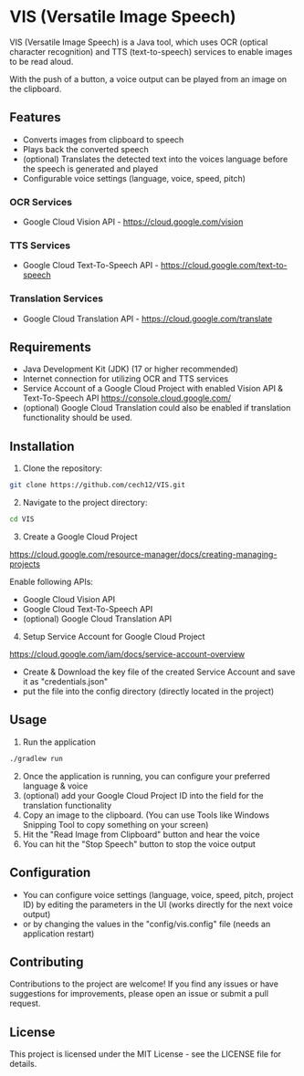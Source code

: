 # VIS (Versatile Image Speech)

VIS (Versatile Image Speech) is a Java tool, which uses OCR (optical character recognition) and TTS (text-to-speech) services to enable images to be read aloud.

With the push of a button, a voice output can be played from an image on the clipboard.

## Features

- Converts images from clipboard to speech
- Plays back the converted speech
- (optional) Translates the detected text into the voices language before the speech is generated and played
- Configurable voice settings (language, voice, speed, pitch)

### OCR Services
- Google Cloud Vision API - https://cloud.google.com/vision

### TTS Services
- Google Cloud Text-To-Speech API - https://cloud.google.com/text-to-speech

### Translation Services
- Google Cloud Translation API - https://cloud.google.com/translate

## Requirements

- Java Development Kit (JDK) (17 or higher recommended)
- Internet connection for utilizing OCR and TTS services
- Service Account of a Google Cloud Project with enabled Vision API & Text-To-Speech API https://console.cloud.google.com/
- (optional) Google Cloud Translation could also be enabled if translation functionality should be used.

## Installation

1. Clone the repository:

```bash
git clone https://github.com/cech12/VIS.git
```

2. Navigate to the project directory:

```bash
cd VIS
```

3. Create a Google Cloud Project

https://cloud.google.com/resource-manager/docs/creating-managing-projects

Enable following APIs:
- Google Cloud Vision API
- Google Cloud Text-To-Speech API
- (optional) Google Cloud Translation API

4. Setup Service Account for Google Cloud Project

https://cloud.google.com/iam/docs/service-account-overview

- Create & Download the key file of the created Service Account and save it as "credentials.json"
- put the file into the config directory (directly located in the project)

## Usage

1. Run the application

```bash
./gradlew run
```

2. Once the application is running, you can configure your preferred language & voice
3. (optional) add your Google Cloud Project ID into the field for the translation functionality
4. Copy an image to the clipboard. (You can use Tools like Windows Snipping Tool to copy something on your screen)
5. Hit the "Read Image from Clipboard" button and hear the voice
6. You can hit the "Stop Speech" button to stop the voice output

## Configuration

- You can configure voice settings (language, voice, speed, pitch, project ID) by editing the parameters in the UI (works directly for the next voice output)
- or by changing the values in the "config/vis.config" file (needs an application restart)

## Contributing

Contributions to the project are welcome! If you find any issues or have suggestions for improvements, please open an issue or submit a pull request.

## License

This project is licensed under the MIT License - see the LICENSE file for details.